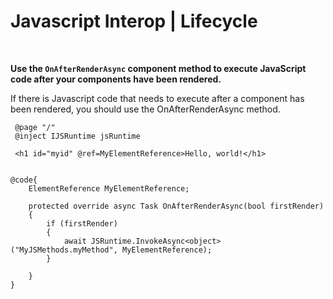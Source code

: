 # Javascript Interop | Lifecycle
<br>

**Use the `OnAfterRenderAsync` component method to execute JavaScript code after your components have been rendered.**

If there is Javascript code that needs to execute after a component has been rendered, you should use the OnAfterRenderAsync method.

```
 @page "/"
 @inject IJSRuntime jsRuntime

 <h1 id="myid" @ref=MyElementReference>Hello, world!</h1>


@code{
    ElementReference MyElementReference;

    protected override async Task OnAfterRenderAsync(bool firstRender)
    {
        if (firstRender)
        {
            await JSRuntime.InvokeAsync<object>("MyJSMethods.myMethod", MyElementReference);
        }

    }
}

```

<br/><br/>

